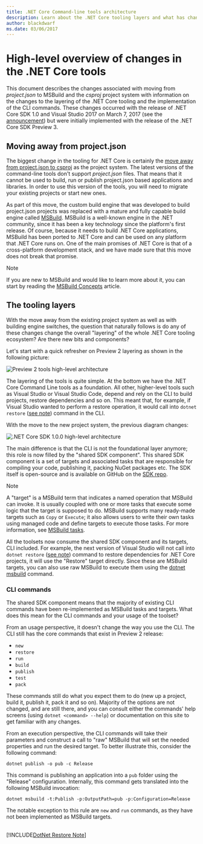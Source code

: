```yaml
---
title: .NET Core Command-line tools architecture
description: Learn about the .NET Core tooling layers and what has changed in recent versions.
author: blackdwarf
ms.date: 03/06/2017
---
```

# High-level overview of changes in the .NET Core tools

This document describes the changes associated with moving from *project.json* to MSBuild and the *csproj* project system with information on the changes to the layering of the .NET Core tooling and the implementation of the CLI commands. These changes occurred with the release of .NET Core SDK 1.0 and Visual Studio 2017 on March 7, 2017 (see the [announcement](https://devblogs.microsoft.com/dotnet/announcing-net-core-tools-1-0/)) but were initially implemented with the release of the .NET Core SDK Preview 3.

## Moving away from project.json
The biggest change in the tooling for .NET Core is certainly the [move away from project.json to csproj](https://devblogs.microsoft.com/dotnet/changes-to-project-json/) as the project system. The latest versions of the command-line tools don't support *project.json* files. That means that it cannot be used to build, run or publish project.json based applications and libraries. In order to use this version of the tools, you will need to migrate your existing projects or start new ones. 

As part of this move, the custom build engine that was developed to build project.json projects was replaced with a mature and fully capable build engine called [MSBuild](https://github.com/Microsoft/msbuild). MSBuild is a well-known engine in the .NET community, since it has been a key technology since the platform's first release. Of course, because it needs to build .NET Core applications, MSBuild has been ported to .NET Core and can be used on any platform that .NET Core runs on. One of the main promises of .NET Core is that of a cross-platform development stack, and we have made sure that this move does not break that promise.

> [!NOTE]
> If you are new to MSBuild and would like to learn more about it, you can start by reading the [MSBuild Concepts](/visualstudio/msbuild/msbuild-concepts) article. 

## The tooling layers
With the move away from the existing project system as well as with building engine switches, the question that naturally follows is do any of these changes change the overall "layering" of the whole .NET Core tooling ecosystem? Are there new bits and components?

Let's start with a quick refresher on Preview 2 layering as shown in the following picture:

![Preview 2 tools high-level architecture](media/cli-msbuild-architecture/p2-arch.png)

The layering of the tools is quite simple. At the bottom we have the .NET Core Command Line tools as a foundation. All other, higher-level tools such as Visual Studio or Visual Studio Code, depend and rely on the CLI to build projects, restore dependencies and so on. This meant that, for example, if Visual Studio wanted to perform a restore operation, it would call into `dotnet restore` ([see note](#dotnet-restore-note)) command in the CLI. 

With the move to the new project system, the previous diagram changes: 

![.NET Core SDK 1.0.0 high-level architecture](media/cli-msbuild-architecture/p3-arch.png)

The main difference is that the CLI is not the foundational layer anymore; this role is now filled by the "shared SDK component". This shared SDK component is a set of targets and associated tasks that are responsible for compiling your code, publishing it, packing NuGet packages etc. The SDK itself is open-source and is available on GitHub on the [SDK repo](https://github.com/dotnet/sdk). 

> [!NOTE]
> A "target" is a MSBuild term that indicates a named operation that MSBuild can invoke. It is usually coupled with one or more tasks that execute some logic that the target is supposed to do. MSBuild supports many ready-made targets such as `Copy` or `Execute`; it also allows users to write their own tasks using managed code and define targets to execute those tasks. For more information, see [MSBuild tasks](/visualstudio/msbuild/msbuild-tasks). 

All the toolsets now consume the shared SDK component and its targets, CLI included. For example, the next version of Visual Studio will not call into `dotnet restore` ([see note](#dotnet-restore-note)) command to restore dependencies for .NET Core projects, it will use the "Restore" target directly. Since these are MSBuild targets, you can also use raw MSBuild to execute them using the [dotnet msbuild](dotnet-msbuild.md) command. 

### CLI commands
The shared SDK component means that the majority of existing CLI commands have been re-implemented as MSBuild tasks and targets. What does this mean for the CLI commands and your usage of the toolset? 

From an usage perspective, it doesn't change the way you use the CLI. The CLI still has the core commands that exist in Preview 2 release:

* `new`
* `restore`
* `run` 
* `build`
* `publish`
* `test`
* `pack` 

These commands still do what you expect them to do (new up a project, build it, publish it, pack it and so on). Majority of the options are not changed, and are still there, and you can consult either the commands' help screens (using `dotnet <command> --help`) or documentation on this site to get familiar with any changes. 

From an execution perspective, the CLI commands will take their parameters and construct a call to "raw" MSBuild that will set the needed properties and run the desired target. To better illustrate this, consider the following command: 

   `dotnet publish -o pub -c Release`
    
This command is publishing an application into a `pub` folder using the "Release" configuration. Internally, this command gets translated into the following MSBuild invocation: 

   `dotnet msbuild -t:Publish -p:OutputPath=pub -p:Configuration=Release`

The notable exception to this rule are `new` and `run` commands, as they have not been implemented as MSBuild targets.

<a name="dotnet-restore-note"></a>  
[!INCLUDE[DotNet Restore Note](~/includes/dotnet-restore-note.md)]

